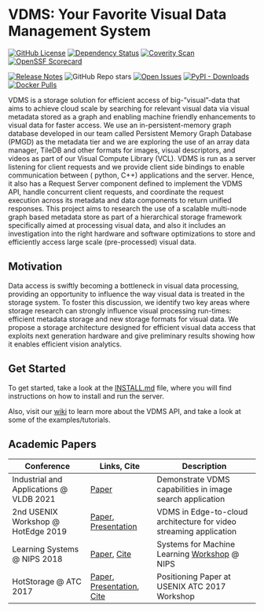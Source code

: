 # VDMS: Your Favorite Visual Data Management System

[![GitHub License](https://img.shields.io/github/license/IntelLabs/vdms)](https://github.com/IntelLabs/vdms/blob/master/LICENSE)
[![Dependency Status](https://img.shields.io/librariesio/github/IntelLabs/vdms?style=flat-square)](https://libraries.io/github/IntelLabs/vdms)
[![Coverity Scan](https://img.shields.io/coverity/scan/30010)](https://scan.coverity.com/projects/intellabs-vdms)
[![OpenSSF Scorecard](https://api.securityscorecards.dev/projects/github.com/IntelLabs/vdms/badge)](https://securityscorecards.dev/viewer/?uri=github.com/IntelLabs/vdms)

[![Release Notes](https://img.shields.io/github/release/IntelLabs/vdms?style=flat-square)](https://github.com/IntelLabs/vdms/releases)
![GitHub Repo stars](https://img.shields.io/github/stars/IntelLabs/vdms?style=flat-square)
[![Open Issues](https://img.shields.io/github/issues-raw/IntelLabs/vdms?style=flat-square)](https://github.com/IntelLabs/vdms/issues)
[![PyPI - Downloads](https://img.shields.io/pypi/dm/vdms?style=flat-square)](https://pypistats.org/packages/vdms)
[![Docker Pulls](https://img.shields.io/docker/pulls/intellabs/vdms)](https://hub.docker.com/r/intellabs/vdms)

VDMS is a storage solution for efficient access of big-”visual”-data that aims
to achieve cloud scale by searching for relevant visual data via visual
metadata stored as a graph and enabling machine friendly enhancements to
visual data for faster access.  We use an in-persistent-memory graph database
developed in our team called Persistent Memory Graph Database (PMGD) as the
metadata tier and we are exploring the use of an array data manager, TileDB
and other formats for images, visual descriptors, and videos as part of our
Visual Compute Library (VCL). VDMS is run as a server listening for client
requests and we provide client side bindings to enable communication between (
python, C++) applications and the server. Hence, it also has a Request Server
component defined to implement the VDMS API, handle concurrent client
requests, and coordinate the request execution across its metadata and data
components to return unified responses. This project aims to research the use
of a scalable multi-node graph based metadata store as part of a hierarchical
storage framework specifically aimed at processing visual data, and also it
includes an investigation into the right hardware and software optimizations
to store and efficiently access large scale (pre-processed) visual data.

## Motivation

Data access is swiftly becoming a bottleneck in visual data processing,
providing an opportunity to influence the way visual data is treated in the
storage system. To foster this discussion, we identify two key areas where
storage research can strongly influence visual processing run-times:
efficient metadata storage and new storage formats for visual data. We
propose a storage architecture designed for efficient visual data access
that exploits next generation hardware and give preliminary results showing
how it enables efficient vision analytics.


## Get Started

To get started, take a look at the [INSTALL.md](INSTALL.md) file, where
you will find instructions on how to install and run the server.

Also, visit our [wiki](https://github.com/IntelLabs/vdms/wiki)
to learn more about the VDMS API, and take a look at some of
the examples/tutorials.

## Academic Papers

Conference | Links, Cite | Description
------------ | ------------- | -------------
Industrial and Applications @ VLDB 2021 | [Paper](http://vldb.org/pvldb/vol14/p3240-remis.pdf) | Demonstrate VDMS capabilities in image search application
2nd USENIX Workshop @ HotEdge 2019 | [Paper](https://www.usenix.org/system/files/hotedge19-paper-altarawneh.pdf), [Presentation](https://www.usenix.org/sites/default/files/conference/protected-files/hotedge19_slides_altarawneh.pdf) | VDMS in Edge-to-cloud architecture for video streaming application
Learning Systems @ NIPS 2018 | [Paper](https://export.arxiv.org/abs/1810.11832), [Cite](https://dblp.uni-trier.de/rec/bibtex/journals/corr/abs-1810-11832) | Systems for Machine Learning [Workshop](http://learningsys.org/nips18/cfp.html) @ NIPS
HotStorage @ ATC 2017 | [Paper](https://www.usenix.org/conference/hotstorage17/program/presentation/gupta-cledat), [Presentation](https://www.usenix.org/conference/hotstorage17/program/presentation/gupta-cledat), [Cite](https://www.usenix.org/biblio/export/bibtex/203374)| Positioning Paper at USENIX ATC 2017 Workshop

